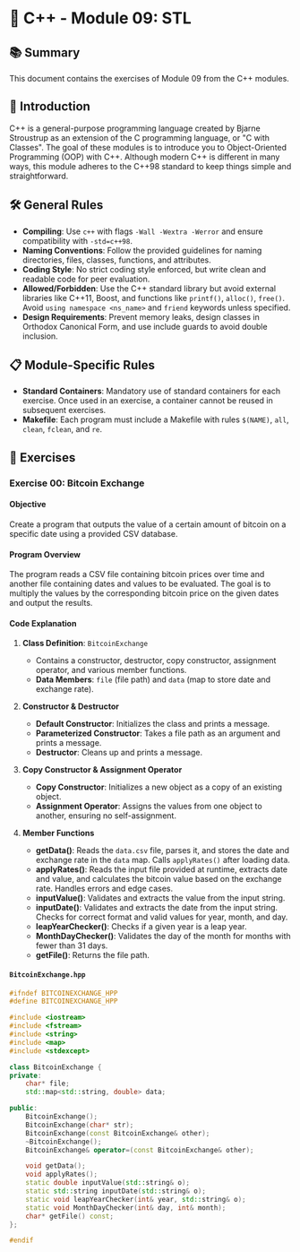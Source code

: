 # 📝 C++ - Module 09: STL

## 📚 Summary
This document contains the exercises of Module 09 from the C++ modules.

## 🌟 Introduction
C++ is a general-purpose programming language created by Bjarne Stroustrup as an extension of the C programming language, or "C with Classes". The goal of these modules is to introduce you to Object-Oriented Programming (OOP) with C++. Although modern C++ is different in many ways, this module adheres to the C++98 standard to keep things simple and straightforward.

## 🛠️ General Rules
- **Compiling**: Use `c++` with flags `-Wall -Wextra -Werror` and ensure compatibility with `-std=c++98`.
- **Naming Conventions**: Follow the provided guidelines for naming directories, files, classes, functions, and attributes.
- **Coding Style**: No strict coding style enforced, but write clean and readable code for peer evaluation.
- **Allowed/Forbidden**: Use the C++ standard library but avoid external libraries like C++11, Boost, and functions like `printf()`, `alloc()`, `free()`. Avoid `using namespace <ns_name>` and `friend` keywords unless specified.
- **Design Requirements**: Prevent memory leaks, design classes in Orthodox Canonical Form, and use include guards to avoid double inclusion.

## 📋 Module-Specific Rules
- **Standard Containers**: Mandatory use of standard containers for each exercise. Once used in an exercise, a container cannot be reused in subsequent exercises.
- **Makefile**: Each program must include a Makefile with rules `$(NAME)`, `all`, `clean`, `fclean`, and `re`.

## 🚀 Exercises

### Exercise 00: Bitcoin Exchange

#### Objective
Create a program that outputs the value of a certain amount of bitcoin on a specific date using a provided CSV database.

#### Program Overview
The program reads a CSV file containing bitcoin prices over time and another file containing dates and values to be evaluated. The goal is to multiply the values by the corresponding bitcoin price on the given dates and output the results.

#### Code Explanation

1. **Class Definition**: `BitcoinExchange`
   - Contains a constructor, destructor, copy constructor, assignment operator, and various member functions.
   - **Data Members**: `file` (file path) and `data` (map to store date and exchange rate).

2. **Constructor & Destructor**
   - **Default Constructor**: Initializes the class and prints a message.
   - **Parameterized Constructor**: Takes a file path as an argument and prints a message.
   - **Destructor**: Cleans up and prints a message.

3. **Copy Constructor & Assignment Operator**
   - **Copy Constructor**: Initializes a new object as a copy of an existing object.
   - **Assignment Operator**: Assigns the values from one object to another, ensuring no self-assignment.

4. **Member Functions**
   - **getData()**: Reads the `data.csv` file, parses it, and stores the date and exchange rate in the `data` map. Calls `applyRates()` after loading data.
   - **applyRates()**: Reads the input file provided at runtime, extracts date and value, and calculates the bitcoin value based on the exchange rate. Handles errors and edge cases.
   - **inputValue()**: Validates and extracts the value from the input string.
   - **inputDate()**: Validates and extracts the date from the input string. Checks for correct format and valid values for year, month, and day.
   - **leapYearChecker()**: Checks if a given year is a leap year.
   - **MonthDayChecker()**: Validates the day of the month for months with fewer than 31 days.
   - **getFile()**: Returns the file path.

#### `BitcoinExchange.hpp`

```cpp
#ifndef BITCOINEXCHANGE_HPP
#define BITCOINEXCHANGE_HPP

#include <iostream>
#include <fstream>
#include <string>
#include <map>
#include <stdexcept>

class BitcoinExchange {
private:
    char* file;
    std::map<std::string, double> data;

public:
    BitcoinExchange();
    BitcoinExchange(char* str);
    BitcoinExchange(const BitcoinExchange& other);
    ~BitcoinExchange();
    BitcoinExchange& operator=(const BitcoinExchange& other);

    void getData();
    void applyRates();
    static double inputValue(std::string& o);
    static std::string inputDate(std::string& o);
    static void leapYearChecker(int& year, std::string& o);
    static void MonthDayChecker(int& day, int& month);
    char* getFile() const;
};

#endif
```